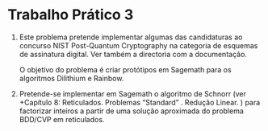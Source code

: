 
# Trabalho Prático 3


1. Este problema pretende implementar algumas das  candidaturas ao concurso NIST Post-Quantum Cryptography na categoria de esquemas de assinatura digital. Ver também a directoria com a documentação.


    O objetivo do problema é criar protótipos em Sagemath para os algoritmos Dilithium e Rainbow.


2. Pretende-se implementar em Sagemath o algoritmo de Schnorr (ver +Capítulo 8: Reticulados. Problemas “Standard” . Redução Linear. ) para factorizar inteiros a partir de uma solução aproximada do problema BDD/CVP  em reticulados. 

